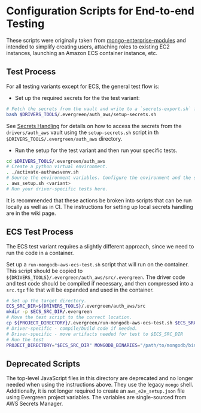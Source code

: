 # Configuration Scripts for End-to-end Testing

These scripts were originally taken from [mongo-enterprise-modules](https://github.com/10gen/mongo-enterprise-modules/tree/master/jstests/external_auth_aws) 
and intended to simplify creating users, attaching roles to existing EC2 instances, launching an Amazon ECS container instance, etc.

## Test Process

For all testing variants except for ECS, the general test flow is:

- Set up the required secrets for the the test variant:

```bash
# Fetch the secrets from the vault and write to a `secrets-export.sh` file in the $DRIVERS_TOOLS/.evergreen/auth_aws directory.
bash $DRIVERS_TOOLS/.evergreen/auth_aws/setup-secrets.sh
```

See [Secrets Handling](../secrets_handling/README.md) for details on how to access the secrets 
from the `drivers/auth_aws` vault using the `setup-secrets.sh` script in th  `$DRIVERS_TOOLS/.evergreen/auth_aws` directory.

- Run the setup for the test variant and then run your specific tests.

```bash
cd $DRIVERS_TOOLS/.evergreen/auth_aws
# Create a python virtual environment.
. ./activate-authawsvenv.sh
# Source the environment variables. Configure the environment and the server.
. aws_setup.sh <variant>
# Run your driver-specific tests here.
```

It is recommended that these actions be broken into scripts that can be run locally as well as in CI.  The instructions
for setting up local secrets handling are in the wiki page.

## ECS Test Process

The ECS test variant requires a slightly different approach, since we need to run the code in a container.

Set up a `run-mongodb-aws-ecs-test.sh` script that will run on the container.  This script should be
copied to `${DRIVERS_TOOLS}/.evergreen/auth_aws/src/.evergreen`.  The driver code and test code should
be compiled if necessary, and then compressed into a `src.tgz` file that will be expanded and used in 
the container.

```bash
# Set up the target directory.
ECS_SRC_DIR=${DRIVERS_TOOLS}/.evergreen/auth_aws/src
mkdir -p $ECS_SRC_DIR/.evergreen
# Move the test script to the correct location.
cp ${PROJECT_DIRECTORY}/.evergreen/run-mongodb-aws-ecs-test.sh $ECS_SRC_DIR/.evergreen
# Driver-specific - compile/build code if needed.
# Driver-specific - move artifacts needed for test to $ECS_SRC_DIR
# Run the test
PROJECT_DIRECTORY="$ECS_SRC_DIR" MONGODB_BINARIES="/path/to/mongodb/bin" $AUTH_AWS_DIR/aws_setup.sh ecs
```

## Deprecated Scripts

The top-level JavaScript files in this directory are deprecated and no longer needed when
using the instructions above. They use the legacy `mongo` shell.  
Additionally, it is not longer required to create
an `aws_e2e_setup.json` file using Evergreen project variables.  The variables are
single-sourced from AWS Secrets Manager.
